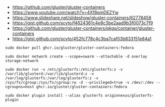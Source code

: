 

- https://github.com/gluster/gluster-containers
- https://www.youtube.com/watch?v=4Xf8pmDEZYw
- https://www.slideshare.net/slideshow/gluster-containers/62778458
- https://gist.github.com/scyto/f4624361c4e8c3be2aad9b3f0073c7f9
- https://github.com/gluster/gluster-containers/pkgs/container/gluster-containers
- https://gist.github.com/scyto/452fc778c4c3ba7caf03b833151e84a1


```
sudo docker pull ghcr.io/gluster/gluster-containers:fedora

sudo docker network create --scope=swarm --attachable -d overlay storage-network

sudo docker run -v /etc/glusterfs:/etc/glusterfs:z -v /var/lib/glusterd:/var/lib/glusterd:z -v /var/log/glusterfs:/var/log/glusterfs:z -v /sys/fs/cgroup:/sys/fs/cgroup:rw -d --privileged=true -v /dev/:/dev --cgroupns=host ghcr.io/gluster/gluster-containers:fedora

sudo docker plugin install --alias glusterfs originnexus/glusterfs-plugin
```
